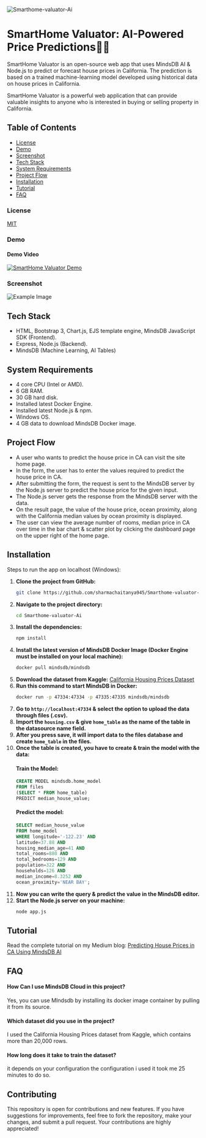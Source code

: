 ![Smarthome-valuator-Ai](https://socialify.git.ci/sharmachaitanya945/Smarthome-valuator-Ai/image?description=1&font=Rokkitt&forks=1&issues=1&language=1&name=1&owner=1&pattern=Overlapping%20Hexagons&pulls=1&stargazers=1&theme=Dark)
# SmartHome Valuator: AI-Powered Price Predictions🏡🤖

SmartHome Valuator is an open-source web app that uses MindsDB AI & Node.js to predict or forecast house prices in California. The prediction is based on a trained machine-learning model developed using historical data on house prices in California.

SmartHome Valuator is a powerful web application that can provide valuable insights to anyone who is interested in buying or selling property in California.

## Table of Contents
- [License](#license)
- [Demo](#demo)
- [Screenshot](#screenshot)
- [Tech Stack](#tech-stack)
- [System Requirements](#system-requirements)
- [Project Flow](#project-flow)
- [Installation](#installation)
- [Tutorial](#tutorial)
- [FAQ](#faq)

### License
[MIT](https://choosealicense.com/licenses/mit/)

### Demo


#### Demo Video
[![SmartHome Valuator Demo](https://img.youtube.com/vi/.jpg)](https://www.youtube.com/)

### Screenshot
![Example Image](images/screenshots.jpg)

## Tech Stack

- HTML, Bootstrap 3, Chart.js, EJS template engine, MindsDB JavaScript SDK (Frontend).
- Express, Node.js (Backend).
- MindsDB (Machine Learning, AI Tables)


## System Requirements

- 4 core CPU (Intel or AMD).
- 6 GB RAM.
- 30 GB hard disk.
- Installed latest Docker Engine.
- Installed latest Node.js & npm.
- Windows OS.
- 4 GB data to download MindsDB Docker image.

## Project Flow

- A user who wants to predict the house price in CA can visit the site home page.
- In the form, the user has to enter the values required to predict the house price in CA.
- After submitting the form, the request is sent to the MindsDB server by the Node.js server to predict the house price for the given input.
- The Node.js server gets the response from the MindsDB server with the data.
- On the result page, the value of the house price, ocean proximity, along with the California median values by ocean proximity is displayed.
- The user can view the average number of rooms, median price in CA over time in the bar chart & scatter plot by clicking the dashboard page on the upper right of the home page.

## Installation

Steps to run the app on localhost (Windows):

1. **Clone the project from GitHub:**
    ```bash
    git clone https://github.com/sharmachaitanya945/Smarthome-valuator-Ai.git
    ```
2. **Navigate to the project directory:**
    ```bash
    cd Smarthome-valuator-Ai
    ```
3. **Install the dependencies:**
    ```bash
    npm install
    ```
4. **Install the latest version of MindsDB Docker Image (Docker Engine must be installed on your local machine):**
    ```bash
    docker pull mindsdb/mindsdb

    ```
5. **Download the dataset from Kaggle:**
    [California Housing Prices Dataset](https://www.kaggle.com/datasets/camnugent/california-housing-prices)
6. **Run this command to start MindsDB in Docker:**
    ```bash
    docker run -p 47334:47334 -p 47335:47335 mindsdb/mindsdb
    ```
7. **Go to `http://localhost:47334` & select the option to upload the data through files (.csv).**
8. **Import the `housing.csv` & give `home_table` as the name of the table in the datasource name field.**
9. **After you press save, it will import data to the files database and create `home_table` in the files.**
10. **Once the table is created, you have to create & train the model with the data:**
    #### Train the Model:
    ```sql
    CREATE MODEL mindsdb.home_model
    FROM files
    (SELECT * FROM home_table)
    PREDICT median_house_value;
    ```
    #### Predict the model:
    ```sql
    SELECT median_house_value
    FROM home_model
    WHERE longitude='-122.23' AND
    latitude=37.88 AND
    housing_median_age=41 AND
    total_rooms=880 AND
    total_bedrooms=129 AND
    population=322 AND
    households=126 AND
    median_income=8.3252 AND
    ocean_proximity='NEAR BAY';
    ```
11. **Now you can write the query & predict the value in the MindsDB editor.**
12. **Start the Node.js server on your machine:**
    ```bash
    node app.js
    ```

## Tutorial

Read the complete tutorial on my Medium blog: [Predicting House Prices in CA Using MindsDB AI](https://blog.sharmachaitanya945.com/homescopeca-webapp-using-mindsdb)

## FAQ

#### How Can I use MindsDB Cloud in this project?
Yes, you can use MIndsdb by installing its docker image container by pulling it from its source.

#### Which dataset did you use in the project?
I used the California Housing Prices dataset from Kaggle, which contains more than 20,000 rows.

#### How long does it take to train the dataset?
it depends on your configuration the configuration i used it took me 25 minutes to do so.

## Contributing

This repository is open for contributions and new features. If you have suggestions for improvements, feel free to fork the repository, make your changes, and submit a pull request. Your contributions are highly appreciated!
